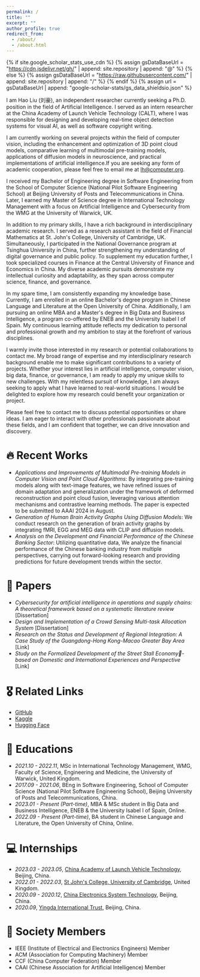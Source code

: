 ```yaml
---
permalink: /
title: ""
excerpt: ""
author_profile: true
redirect_from: 
  - /about/
  - /about.html
---
```


{% if site.google_scholar_stats_use_cdn %}
{% assign gsDataBaseUrl = "https://cdn.jsdelivr.net/gh/" | append: site.repository | append: "@" %}
{% else %}
{% assign gsDataBaseUrl = "https://raw.githubusercontent.com/" | append: site.repository | append: "/" %}
{% endif %}
{% assign url = gsDataBaseUrl | append: "google-scholar-stats/gs_data_shieldsio.json" %}

<span class='anchor' id='about-me'></span>

I am Hao Liu (刘豪), an independent researcher currently seeking a Ph.D. position in the field of Artificial Intelligence. I served as an intern researcher at the China Academy of Launch Vehicle Technology (CALT), where I was responsible for designing and developing real-time object detection systems for visual AI, as well as software copyright writing.

I am currently working on several projects within the field of computer vision, including the enhancement and optimization of 3D point cloud models, comparative learning of multimodal pre-training models, applications of diffusion models in neuroscience, and practical implementations of artificial intelligence.If you are seeking any form of academic cooperation, please feel free to email me at <a href="mailto:lh@computer.org">lh@computer.org</a>.

I received my Bachelor of Engineering degree in Software Engineering from the School of Computer Science (National Pilot Software Engineering School) at Beijing University of Posts and Telecommunications in China. Later, I earned my Master of Science degree in International Technology Management with a focus on Artificial Intelligence and Cybersecurity from the WMG at the University of Warwick, UK.

In addition to my primary skills, I have a rich background in interdisciplinary academic research. I served as a research assistant in the field of Financial Mathematics at St. John's College, University of Cambridge, UK. Simultaneously, I participated in the National Governance program at Tsinghua University in China, further strengthening my understanding of digital governance and public policy. To supplement my education further, I took specialized courses in Finance at the Central University of Finance and Economics in China. My diverse academic pursuits demonstrate my intellectual curiosity and adaptability, as they span across computer science, finance, and governance.

In my spare time, I am consistently expanding my knowledge base. Currently, I am enrolled in an online Bachelor's degree program in Chinese Language and Literature at the Open University of China. Additionally, I am pursuing an online MBA and a Master's degree in Big Data and Business Intelligence, a program co-offered by ENEB and the University Isabel I of Spain. My continuous learning attitude reflects my dedication to personal and professional growth and my ambition to stay at the forefront of various disciplines.

I warmly invite those interested in my research or potential collaborations to contact me. My broad range of expertise and my interdisciplinary research background enable me to make significant contributions to a variety of projects. Whether your interest lies in artificial intelligence, computer vision, big data, finance, or governance, I am ready to apply my unique skills to new challenges. With my relentless pursuit of knowledge, I am always seeking to apply what I have learned to real-world situations. I would be delighted to explore how my research could benefit your organization or project.

Please feel free to contact me to discuss potential opportunities or share ideas. I am eager to interact with other professionals passionate about these fields, and I am confident that together, we can drive innovation and discovery.


# 🔥 Recent Works
- *Applications and Improvements of Multimodal Pre-training Models in Computer Vision and Point Cloud Algorithms*: By integrating pre-training models along with text-image features, we have refined issues of domain adaptation and generalization under the framework of deformed reconstruction and point cloud fusion, leveraging various attention mechanisms and contrastive learning methods. The paper is expected to be submitted to AAAI 2024 in August.
- *Generation of Human Brain Activity Graphs Using Diffusion Models*: We conduct research on the generation of brain activity graphs by integrating fMRI, EGG and MEG data with CLIP and diffusion models.
- *Analysis on the Development and Financial Performance of the Chinese Banking Sector*: Utilizing quantitative data, We analyze the financial performance of the Chinese banking industry from multiple perspectives, carrying out forward-looking research and providing predictions for future development trends within the sector.

# 📝 Papers 
- *Cybersecurity for artificial intelligence in operations and supply chains: A theoretical framework based on a systematic literature review* [Dissertation]
- *Design and Implementation of a Crowd Sensing Multi-task Allocation System* [Dissertation]
- *Research on the Status and Development of Regional Integration: A Case Study of the Guangdong-Hong Kong-Macao Greater Bay Area* [Link]
- *Study on the Formalized Development of the Street Stall Economy-based on Domestic and International Experiences and Perspective* [Link]

# 🎖 Related Links
- [GitHub](https://github.com/Akibaru)
- [Kaggle](https://www.kaggle.com/asunay)
- [Hugging Face](https://huggingface.co/Asuna-Yuuki)

# 📖 Educations
- *2021.10 - 2022.11*, MSc in International Technology Management, WMG, Faculty of Science, Engineering and Medicine, the University of Warwick, United Kingdom.
- *2017.09 - 2021.06*, BEng in Software Engineering, School of Computer Science (National Pilot Software Engineering School), Beijing University of Posts and Telecommunications, China.
- *2023.01 - Present (Part-time)*, MBA & MSc student in Big Data and Business Intelligence, ENEB & the University Isabel I of Spain, Online.
- *2022.09 - Present (Part-time)*, BA student in Chinese Language and Literature, the Open University of China, Online.

# 💻 Internships
- *2023.03 - 2023.05*, [China Academy of Launch Vehicle Technology](http://calt.com/), Beijing, China.
- *2022.01 - 2022.03*, [St John's College, University of Cambridge](https://www.joh.cam.ac.uk/), United Kingdom.
- *2020.09 - 2020.12*, [China Electronics System Technology](https://www.cestc.cn/), Beijing, China.
- *2020.09*, [Yingda International Trust](https://www.yditc.com.cn/), Beijing, China.

# 🤝 Society Members
- IEEE (Institute of Electrical and Electronics Engineers) Member
- ACM (Association for Computing Machinery) Member
- CCF (China Computer Federation) Member
- CAAI (Chinese Association for Artificial Intelligence) Member
